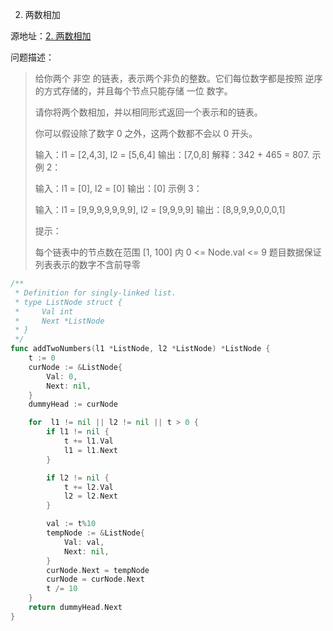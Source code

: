 2. 两数相加

源地址：[2. 两数相加](https://leetcode-cn.com/problems/add-two-numbers/)

问题描述：

>给你两个 非空 的链表，表示两个非负的整数。它们每位数字都是按照 逆序 的方式存储的，并且每个节点只能存储 一位 数字。
>
>请你将两个数相加，并以相同形式返回一个表示和的链表。
>
>你可以假设除了数字 0 之外，这两个数都不会以 0 开头。
>
>输入：l1 = [2,4,3], l2 = [5,6,4]
>输出：[7,0,8]
>解释：342 + 465 = 807.
>示例 2：
>
>输入：l1 = [0], l2 = [0]
>输出：[0]
>示例 3：
>
>输入：l1 = [9,9,9,9,9,9,9], l2 = [9,9,9,9]
>输出：[8,9,9,9,0,0,0,1]
>
>
>提示：
>
>每个链表中的节点数在范围 [1, 100] 内
>0 <= Node.val <= 9
>题目数据保证列表表示的数字不含前导零

``` go
/**
 * Definition for singly-linked list.
 * type ListNode struct {
 *     Val int
 *     Next *ListNode
 * }
 */
func addTwoNumbers(l1 *ListNode, l2 *ListNode) *ListNode {
    t := 0
    curNode := &ListNode{
        Val: 0,
        Next: nil,
    }
    dummyHead := curNode

    for  l1 != nil || l2 != nil || t > 0 {
        if l1 != nil {
            t += l1.Val
            l1 = l1.Next
        }

        if l2 != nil {
            t += l2.Val
            l2 = l2.Next
        }

        val := t%10
        tempNode := &ListNode{
            Val: val,
            Next: nil,
        }
        curNode.Next = tempNode
        curNode = curNode.Next
        t /= 10
    }
    return dummyHead.Next
}

```



